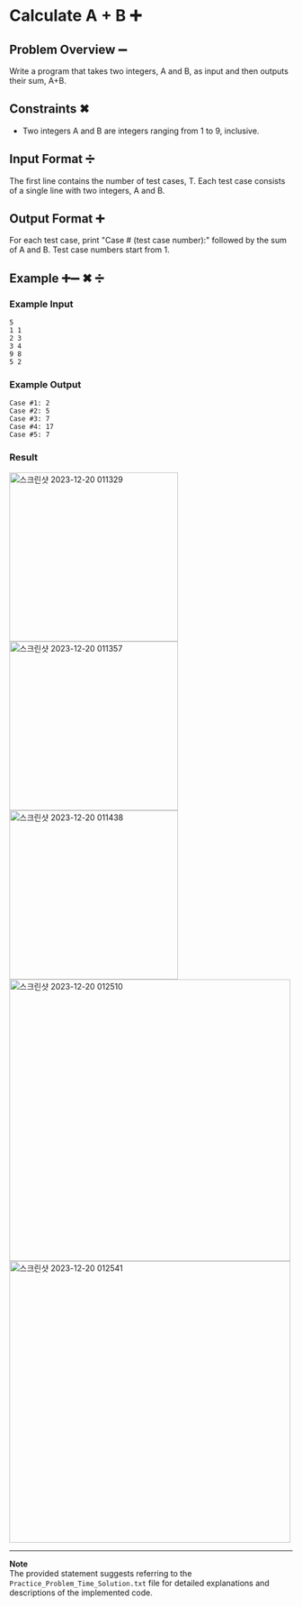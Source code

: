 # Calculate A + B ➕

## Problem Overview ➖

Write a program that takes two integers, A and B, as input and then outputs their sum, A+B.

## Constraints ✖

- Two integers A and B are integers ranging from 1 to 9, inclusive.

## Input Format ➗

The first line contains the number of test cases, T.
Each test case consists of a single line with two integers, A and B.

## Output Format ➕

For each test case, print "Case # (test case number):" followed by the sum of A and B.
Test case numbers start from 1.

## Example ➕➖ ✖ ➗

### Example Input 
```
5
1 1
2 3
3 4
9 8
5 2
```

### Example Output 
```
Case #1: 2
Case #2: 5
Case #3: 7
Case #4: 17
Case #5: 7
```


### Result 
<img width="300" alt="스크린샷 2023-12-20 011329" src="https://github.com/InseokJun/Hyundai-Softeer/assets/153903563/05b017cb-a750-4fdf-9ff1-1ae52a723ab2">
<img width="300" alt="스크린샷 2023-12-20 011357" src="https://github.com/InseokJun/Hyundai-Softeer/assets/153903563/cb0394aa-df4c-41b8-8626-827ffb49d90c">
<img width="300" alt="스크린샷 2023-12-20 011438" src="https://github.com/InseokJun/Hyundai-Softeer/assets/153903563/ce4659e6-72df-4a15-bfc4-06d53505ef29">
<img width="500" alt="스크린샷 2023-12-20 012510" src="https://github.com/InseokJun/Hyundai-Softeer/assets/153903563/5cba9c48-4ffe-46f8-a953-142aaa200280">
<img width="500" alt="스크린샷 2023-12-20 012541" src="https://github.com/InseokJun/Hyundai-Softeer/assets/153903563/b314cb0f-fc3b-4e7b-a160-d0795219fab9">

---
**Note**    
The provided statement suggests referring to the `Practice_Problem_Time_Solution.txt` file for detailed explanations and descriptions of the implemented code.

